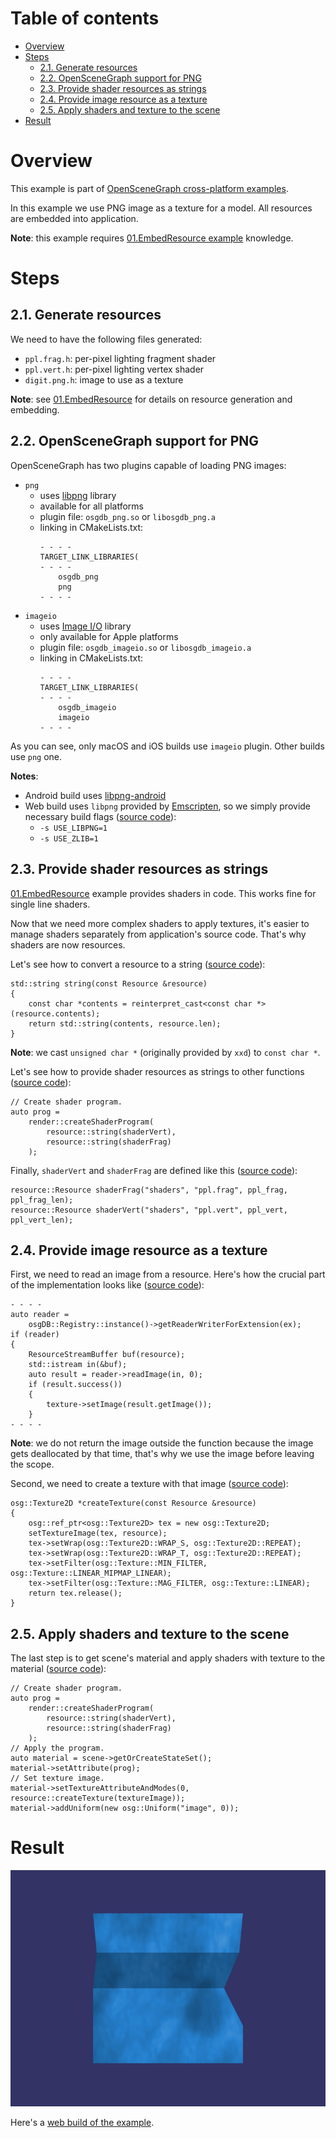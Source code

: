 
# Table of contents

* [Overview](#overview)
* [Steps](#steps)
    * [2.1. Generate resources](#generate)
    * [2.2. OpenSceneGraph support for PNG](#plugins)
    * [2.3. Provide shader resources as strings](#shaders)
    * [2.4. Provide image resource as a texture](#image)
    * [2.5. Apply shaders and texture to the scene](#scene)
* [Result](#result)

<a name="overview"/>

# Overview

This example is part of [OpenSceneGraph cross-platform examples][osgcpe].

In this example we use PNG image as a texture for a model. All resources are
embedded into application.

**Note**: this example requires [01.EmbedResource example][ex01] knowledge.

<a name="steps"/>

# Steps

<a name="generate"/>

## 2.1. Generate resources

We need to have the following files generated:

* `ppl.frag.h`: per-pixel lighting fragment shader
* `ppl.vert.h`: per-pixel lighting vertex shader
* `digit.png.h`: image to use as a texture

**Note**: see [01.EmbedResource][ex01] for details on resource generation and embedding.

<a name="plugins"/>

## 2.2. OpenSceneGraph support for PNG

OpenSceneGraph has two plugins capable of loading PNG images:

* `png`
    * uses [libpng][libpng] library
    * available for all platforms
    * plugin file: `osgdb_png.so` or `libosgdb_png.a`
    * linking in CMakeLists.txt:
        ```
        - - - -
        TARGET_LINK_LIBRARIES(
        - - - -
            osgdb_png
            png
        - - - -
        ```
* `imageio`
    * uses [Image I/O][imageio] library
    * only available for Apple platforms
    * plugin file: `osgdb_imageio.so` or `libosgdb_imageio.a`
    * linking in CMakeLists.txt:
        ```
        - - - -
        TARGET_LINK_LIBRARIES(
        - - - -
            osgdb_imageio
            imageio
        - - - -
        ```

As you can see, only macOS and iOS builds use `imageio` plugin. Other builds
use `png` one.

**Notes**:

* Android build uses [libpng-android][libpng-android]
* Web build uses `libpng` provided by [Emscripten][emscripten], so we simply
provide necessary build flags ([source code][emscripten-png]):
    * `-s USE_LIBPNG=1`
    * `-s USE_ZLIB=1`

<a name="shaders"/>

## 2.3. Provide shader resources as strings

[01.EmbedResource][ex01] example provides shaders in code.
This works fine for single line shaders. 

Now that we need more complex shaders to apply textures, it's easier to manage
shaders separately from application's source code. That's why shaders are now
resources.

Let's see how to convert a resource to a string ([source code][resource-to-string]):

```
std::string string(const Resource &resource)
{
    const char *contents = reinterpret_cast<const char *>(resource.contents);
    return std::string(contents, resource.len);
}
```

**Note**: we cast `unsigned char *` (originally provided by `xxd`) to
`const char *`.

Let's see how to provide shader resources as strings to other functions
([source code][resource-string-usage]):

```
// Create shader program.
auto prog =
    render::createShaderProgram(
        resource::string(shaderVert),
        resource::string(shaderFrag)
    );
```

Finally, `shaderVert` and `shaderFrag` are defined like this
([source code][shaders-definition]):

```
resource::Resource shaderFrag("shaders", "ppl.frag", ppl_frag, ppl_frag_len);
resource::Resource shaderVert("shaders", "ppl.vert", ppl_vert, ppl_vert_len);
```

<a name="image"/>

## 2.4. Provide image resource as a texture

First, we need to read an image from a resource. Here's how the crucial part
of the implementation looks like ([source code][resource-setTextureImage]):

```
- - - -
auto reader =
    osgDB::Registry::instance()->getReaderWriterForExtension(ex);
if (reader)
{
    ResourceStreamBuffer buf(resource);
    std::istream in(&buf);
    auto result = reader->readImage(in, 0);
    if (result.success())
    {
        texture->setImage(result.getImage());
    }
- - - -
```

**Note**: we do not return the image outside the function because the image
gets deallocated by that time, that's why we use the image before leaving the scope.

Second, we need to create a texture with that image
([source code][resource-createTexture]):

```
osg::Texture2D *createTexture(const Resource &resource)
{
    osg::ref_ptr<osg::Texture2D> tex = new osg::Texture2D;
    setTextureImage(tex, resource);
    tex->setWrap(osg::Texture2D::WRAP_S, osg::Texture2D::REPEAT);
    tex->setWrap(osg::Texture2D::WRAP_T, osg::Texture2D::REPEAT);
    tex->setFilter(osg::Texture::MIN_FILTER, osg::Texture::LINEAR_MIPMAP_LINEAR);
    tex->setFilter(osg::Texture::MAG_FILTER, osg::Texture::LINEAR);
    return tex.release();
}
```

<a name="scene"/>

## 2.5. Apply shaders and texture to the scene

The last step is to get scene's material and apply shaders with texture to
the material ([source code][scene-textureImageScene]):

```
// Create shader program.
auto prog =
    render::createShaderProgram(
        resource::string(shaderVert),
        resource::string(shaderFrag)
    );
// Apply the program.
auto material = scene->getOrCreateStateSet();
material->setAttribute(prog);
// Set texture image.
material->setTextureAttributeAndModes(0, resource::createTexture(textureImage));
material->addUniform(new osg::Uniform("image", 0));
```

<a name="result"/>

# Result

![Screenshot](shot.png)

Here's a [web build of the example][web-build].

[osgcpe]: https://github.com/OGStudio/openscenegraph-cross-platform-examples
[osgcpg]: https://github.com/OGStudio/openscenegraph-cross-platform-guide
[ex01]: ../01.EmbedResource
[libpng]: http://www.libpng.org/pub/png/libpng.html
[imageio]: https://developer.apple.com/documentation/imageio
[libpng-android]: https://github.com/julienr/libpng-android
[emscripten]: http://emscripten.org/
[emscripten-png]: web/CMakeLists.txt#L29
[resource-to-string]: desktop/src/resource.h#L177
[resource-string-usage]: desktop/src/scene.h#L44
[shaders-definition]: desktop/src/main.h#L276
[resource-setTextureImage]: desktop/src/resource.h#L184
[resource-createTexture]: desktop/src/resource.h#L242
[scene-textureImageScene]: desktop/src/scene.h#L44
[web-build]: https://ogstudio.github.io/openscenegraph-cross-platform-examples-web-builds/examples/02/ex02-texture-image.html
